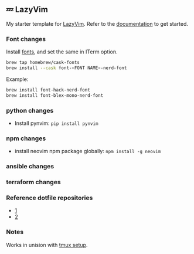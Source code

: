 ## 💤 LazyVim

My starter template for [LazyVim](https://github.com/LazyVim/LazyVim). Refer to the [documentation](https://lazyvim.github.io/installation) to get started.

### Font changes

Install [fonts](https://www.nerdfonts.com/#home), and set the same in ITerm option.

```zsh
brew tap homebrew/cask-fonts
brew install --cask font-<FONT NAME>-nerd-font
```

Example:

```zsh
brew install font-hack-nerd-font
brew install font-blex-mono-nerd-font
```

### python changes

- Install pynvim: `pip install pynvim`

### npm changes

- install neovim npm package globally: `npm install -g neovim`

### ansible changes

### terraform changes

### Reference dotfile repositories

- [1](https://github.com/omerxx/dotfiles)
- [2](https://github.com/typecraft-dev/dotfiles)

### Notes

Works in unision with [tmux setup](https://github.com/sukantamaikap/my.tmux).
